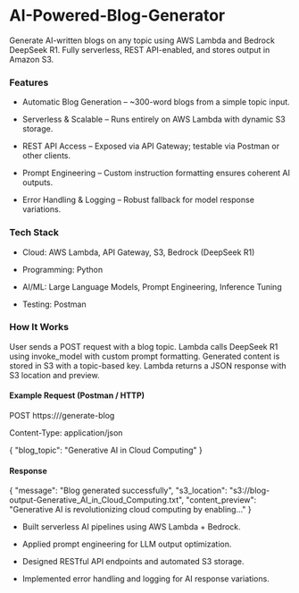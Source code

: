 # AI-Powered-Blog-Generator

Generate AI-written blogs on any topic using AWS Lambda and Bedrock DeepSeek R1. Fully serverless, REST API-enabled, and stores output in Amazon S3.

### Features

* Automatic Blog Generation – ~300-word blogs from a simple topic input.

* Serverless & Scalable – Runs entirely on AWS Lambda with dynamic S3 storage.

* REST API Access – Exposed via API Gateway; testable via Postman or other clients.

* Prompt Engineering – Custom instruction formatting ensures coherent AI outputs.

* Error Handling & Logging – Robust fallback for model response variations.

### Tech Stack

* Cloud: AWS Lambda, API Gateway, S3, Bedrock (DeepSeek R1)

* Programming: Python

* AI/ML: Large Language Models, Prompt Engineering, Inference Tuning

* Testing: Postman

### How It Works

User sends a POST request with a blog topic.
Lambda calls DeepSeek R1 using invoke_model with custom prompt formatting.
Generated content is stored in S3 with a topic-based key.
Lambda returns a JSON response with S3 location and preview.

#### Example Request (Postman / HTTP)
POST https://<api-gateway-endpoint>/generate-blog

Content-Type: application/json

{
  "blog_topic": "Generative AI in Cloud Computing"
}

#### Response
{
  "message": "Blog generated successfully",
  "s3_location": "s3://blog-output-Generative_AI_in_Cloud_Computing.txt",
  "content_preview": "Generative AI is revolutionizing cloud computing by enabling..."
}

* Built serverless AI pipelines using AWS Lambda + Bedrock.

* Applied prompt engineering for LLM output optimization.

* Designed RESTful API endpoints and automated S3 storage.

* Implemented error handling and logging for AI response variations.
